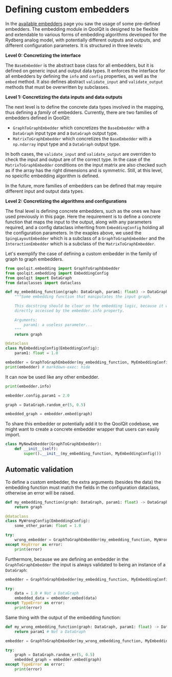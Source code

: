 # Defining custom embedders

In the [available embedders](available_embedders.md) page you saw the usage of some pre-defined embedders. The embedding module in QoolQit is designed to be flexible and extendable to various forms of embedding algorithms developed for the Rydberg analog model, with potentially different outputs and outputs, and different configuration parameters. It is structured in three levels:

**Level 0: Concretizing the interface**

The `BaseEmbedder` is the abstract base class for all embedders, but it is defined on generic input and output data types. It enforces the interface for all embedders by defining the `info` and `config` properties, as well as the `embed` method. It also defines abstract `validate_input` and `validate_output` methods that must be overwritten by subclasses.

**Level 1: Concretizing the data inputs and data outputs**

The next level is to define the concrete data types involved in the mapping, thus defining a *family* of embedders. Currently, there are two families of embedders defined in QoolQit:

- `GraphToGraphEmbedder` which concretizes the `BaseEmbedder` with a `DataGraph` input type and a `DataGraph` output type.
- `MatrixToGraphEmbedder` which concretizes the `BaseEmbedder` with a `np.ndarray` input type and a `DataGraph` output type.

In both cases, the `validate_input` and `validate_output` are overriden to check the input and output are of the correct type. In the case of the `MatrixToGraphEmbedder` conditions on the input matrix are also checked such as if the array has the right dimensions and is symmetric. Still, at this level, no speicific embedding algorithm is defined.

In the future, more families of embedders can be defined that may require different input and output data types.

**Level 2: Concretizing the algorithms and configurations**

The final level is defining concrete embedders, such as the ones we have used previously in this page. Here the requirement is to define a concrete function that maps the input to the output, along with any parameters required, and a config dataclass inheriting from `EmbeddingConfig` holding all the configuration parameters. In the exaples above, we used the `SpingLayoutEmbedder` which is a subclass of a `GraphToGraphEmbedder` and the `InteractionEmbedder` which is a subclass of the `MatrixToGraphEmbedder`.

Let's exemplify the case of defining a custom embedder in the family of graph to graph embedders.

```python exec="on" source="material-block" result="json" session="embedding"
from qoolqit.embedding import GraphToGraphEmbedder
from qoolqit.embedding import EmbeddingConfig
from qoolqit import DataGraph
from dataclasses import dataclass

def my_embedding_function(graph: DataGraph, param1: float) -> DataGraph:
    """Some embedding function that manipulates the input graph.

    This docstring should be clear on the embedding logic, because it will be
    directly accessed by the embedder.info property.

    Arguments:
        param1: a useless parameter...
    """
    return graph

@dataclass
class MyEmbeddingConfig(EmbeddingConfig):
    param1: float = 1.0

embedder = GraphToGraphEmbedder(my_embedding_function, MyEmbeddingConfig())
print(embedder) # markdown-exec: hide
```

It can now be used like any other embedder.

```python exec="on" source="material-block" result="json" session="embedding"
print(embedder.info)

embedder.config.param1 = 2.0

graph = DataGraph.random_er(5, 0.5)

embedded_graph = embedder.embed(graph)
```

To share this embedder or potentially add it to the QoolQit codebase, we might want to create a concrete embedder wrapper that users can easily import.

```python exec="on" source="material-block" session="embedding"
class MyNewEmbedder(GraphToGraphEmbedder):
    def __init__(self):
        super().__init__(my_embedding_function, MyEmbeddingConfig())
```

## Automatic validation

To define a custom embedder, the extra arguments (besides the data) the embedding function must match the fields in the configuration dataclass, otherwise an error will be raised.

```python exec="on" source="material-block" result="json" session="embedding"
def my_embedding_function(graph: DataGraph, param1: float) -> DataGraph:
    return graph

@dataclass
class MyWrongConfig(EmbeddingConfig):
    some_other_param: float = 1.0

try:
    wrong_embedder = GraphToGraphEmbedder(my_embedding_function, MyWrongConfig())
except KeyError as error:
    print(error)
```

Furthermore, because we are defining an embedder in the `GraphToGraphEmbedder` the input is always validated to being an instance of a `DataGraph`:

```python exec="on" source="material-block" result="json" session="embedding"
embedder = GraphToGraphEmbedder(my_embedding_function, MyEmbeddingConfig())

try:
    data = 1.0 # Not a DataGraph
    embedded_data = embedder.embed(data)
except TypeError as error:
    print(error)
```

Same thing with the output of the embedding function:

```python exec="on" source="material-block" result="json" session="embedding"
def my_wrong_embedding_function(graph: DataGraph, param1: float) -> DataGraph:
    return param1 # Not a DataGraph

embedder = GraphToGraphEmbedder(my_wrong_embedding_function, MyEmbeddingConfig())

try:
    graph = DataGraph.random_er(5, 0.5)
    embedded_graph = embedder.embed(graph)
except TypeError as error:
    print(error)
```
